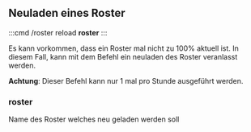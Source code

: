 ## Neuladen eines Roster
:::cmd
/roster reload **roster**
:::

Es kann vorkommen, dass ein Roster mal nicht zu 100% aktuell ist. In diesem Fall, kann mit dem Befehl ein neuladen des
Roster veranlasst werden.

**Achtung**: Dieser Befehl kann nur 1 mal pro Stunde ausgeführt werden.

### roster
Name des Roster welches neu geladen werden soll